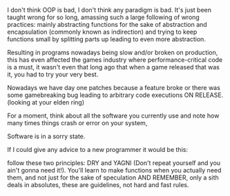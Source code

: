 I don't think OOP is bad, I don't think any paradigm is bad. 
It's just been taught wrong for so long, amassing such a large following of wrong practices:
mainly abstracting functions for the sake of abstraction and encapsulation (commonly known as indirection)
and trying to keep functions small by splitting parts up leading to even more abstraction.

Resulting in programs nowadays being slow and/or broken on production, this has even affected the games industry where performance-critical code
is a must, it wasn't even that long ago that when a game released that was it, you had to try your very best.

Nowadays we have day one patches because a feature broke or there was some gamebreaking bug leading to arbitrary code executions ON RELEASE.
(looking at your elden ring)

For a moment, think about all the software you currently use and note how many times things crash or error on your system,

Software is in a sorry state.

If I could give any advice to a new programmer it would be this: 

follow these two principles: DRY and YAGNI (Don't repeat yourself and you ain't gonna need it!).
You'll learn to make functions when you actually need them, and not just for the sake of speculation
AND REMEMBER, only a sith deals in absolutes, these are guidelines, not hard and fast rules.
<!---
CallumMH-dev/CallumMH-dev is a ✨ special ✨ repository because its `README.md` (this file) appears on your GitHub profile.
You can click the Preview link to take a look at your changes.
--->
